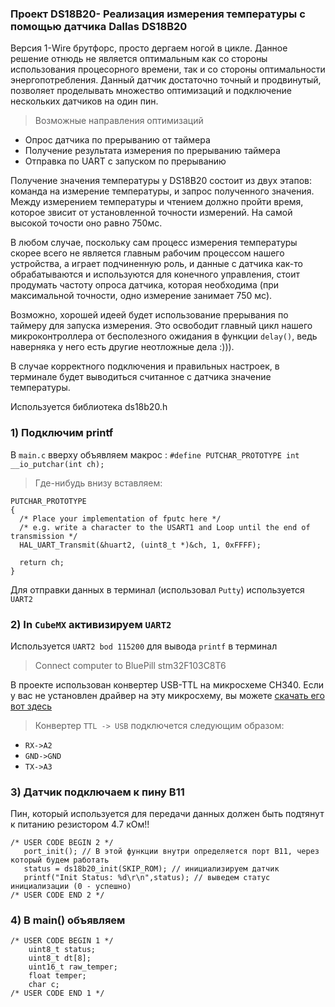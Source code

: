 ### Проект DS18B20- Реализация измерения температуры с помощью датчика Dallas DS18B20

Версия 1-Wire брутфорс, просто дергаем ногой в цикле. Данное решение отнюдь не является оптимальным как со стороны использования процесорного времени, так и со стороны оптимальности энергопотребления. 
Данный датчик достаточно точный и продвинутый, позволяет проделывать множество оптимизаций и подключение нескольких датчиков на один пин. 

> Возможные направления оптимизаций
+ Опрос датчика по прерыванию от таймера
+ Получение результата измерения по прерыванию таймера
+ Отправка по UART с запуском по прерыванию

Получение значения температуры  у DS18B20 состоит из двух этапов: команда на измерение температуры, и запрос полученного значения. Между измерением температуры и чтением должно пройти время, которое звисит от установленной точности измерений. На самой высокой точости оно равно 750мс. 

В любом случае, поскольку сам процесс измерения температуры скорее всего не является главным рабочим процессом нашего устройства, а играет подчиненную роль, и данные с датчика как-то обрабатываются и используются для конечного управления, стоит продумать частоту опроса датчика, которая необходима (при максимальной точности, одно измерение занимает 750 мс). 

Возможно, хорошей идеей будет  использование прерывания по таймеру для запуска измерения. Это освободит главный цикл нашего микроконтроллера от бесполезного ожидания в функции `delay()`, ведь наверняка у него есть другие неотложные дела :))). 

В случае корректного подключения и правильных настроек, в терминале будет выводиться считанное с датчика значение температуры.

Используется библиотека ds18b20.h

### 1) Подключим printf
 В `main.c` вверху объявляем макрос : `#define PUTCHAR_PROTOTYPE int __io_putchar(int ch);`

> Где-нибудь внизу вставляем: 
```
PUTCHAR_PROTOTYPE
{
  /* Place your implementation of fputc here */
  /* e.g. write a character to the USART1 and Loop until the end of transmission */
  HAL_UART_Transmit(&huart2, (uint8_t *)&ch, 1, 0xFFFF);

  return ch;
}
```
Для отправки данных в терминал (использовал `Putty`) используется `UART2`

### 2) In `CubeMX` активизируем `UART2` 
Используется `UART2 bod 115200` для вывода `printf`  в  терминал

> Connect computer to BluePill stm32F103C8T6

В проекте использован конвертер USB-TTL на микросхеме CH340. Если у вас не установлен драйвер на эту микросхему, вы можете [скачать его вот здесь ](https://driver.ru/?H=USB-SERIAL%20CH340&By=WCH)

>Конвертер `TTL -> USB` подключется следующим образом: 
+ `RX->A2`
+ `GND->GND`
+ `TX->A3`

### 3) Датчик подключаем к пину B11

Пин, который используется для передачи данных должен быть подтянут к питанию резистором 4.7 кОм!!
 ```
 /* USER CODE BEGIN 2 */
	port_init(); // В этой функции внутри определяется порт B11, через который будем работать
	status = ds18b20_init(SKIP_ROM); // инициализируем датчик
	printf("Init Status: %d\r\n",status); // выведем статус инициализации (0 - успешно)
/* USER CODE END 2 */
```
### 4) В main() объявляем 
```
/* USER CODE BEGIN 1 */
	uint8_t status;
	uint8_t dt[8];
	uint16_t raw_temper;
	float temper;
	char c;
/* USER CODE END 1 */  
```

  
